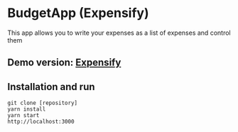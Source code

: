 # BudgetApp (Expensify)

This app allows you to write your expenses as a list of expenses and control them
## Demo version: [Expensify](https://budgetappexpensify.herokuapp.com/)

## Installation and run

```
git clone [repository]
yarn install
yarn start
http://localhost:3000
```

